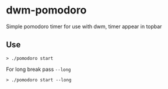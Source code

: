 # dwm-pomodoro
Simple pomodoro timer for use with dwm, timer appear in topbar

## Use

```
> ./pomodoro start
```

For long break pass `--long`

```
> ./pomodoro start --long
```
